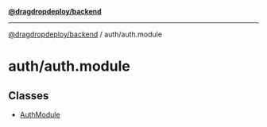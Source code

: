 [**@dragdropdeploy/backend**](../../README.md)

***

[@dragdropdeploy/backend](../../README.md) / auth/auth.module

# auth/auth.module

## Classes

- [AuthModule](classes/AuthModule.md)
